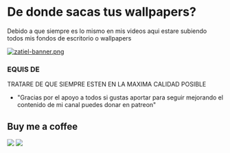 # De donde sacas tus wallpapers?
Debido a que siempre es lo mismo en mis videos aqui estare subiendo todos mis fondos de escritorio o wallpapers

[![zatiel-banner.png](https://i.postimg.cc/K4hmwYbN/zatiel-banner.png)](https://postimg.cc/V04ybmdr)

### EQUIS DE

TRATARE DE QUE SIEMPRE ESTEN EN LA MAXIMA CALIDAD POSIBLE

* "Gracias por el apoyo a todos si gustas aportar para seguir mejorando el contenido de mi canal puedes donar en patreon"

## Buy me a coffee
<a href="https://www.paypal.me/zatiel"><img src="https://img.shields.io/badge/don-paypal-blue"></a> <a href="https://www.patreon.com/zatiel"><img src="https://img.shields.io/badge/don-patreon-ff69b4"> 
